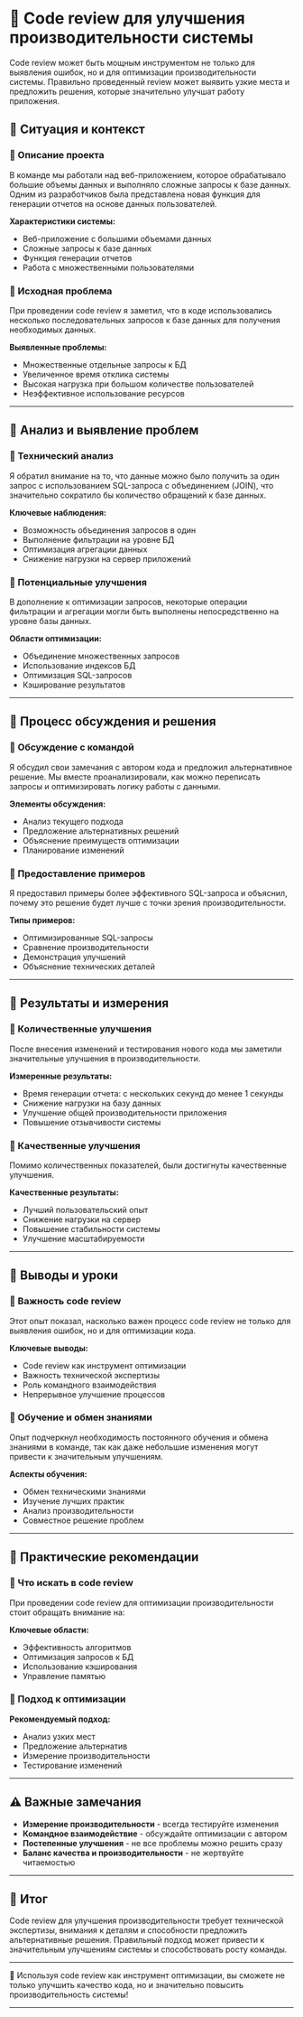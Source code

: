 # 📌 Code review для улучшения производительности системы

Code review может быть мощным инструментом не только для выявления ошибок, но и для оптимизации производительности системы. Правильно проведенный review может выявить узкие места и предложить решения, которые значительно улучшат работу приложения.

## 🔹 Ситуация и контекст

### 📌 Описание проекта

В команде мы работали над веб-приложением, которое обрабатывало большие объемы данных и выполняло сложные запросы к базе данных. Одним из разработчиков была представлена новая функция для генерации отчетов на основе данных пользователей.

**Характеристики системы:**
- Веб-приложение с большими объемами данных
- Сложные запросы к базе данных
- Функция генерации отчетов
- Работа с множественными пользователями

### 📌 Исходная проблема

При проведении code review я заметил, что в коде использовались несколько последовательных запросов к базе данных для получения необходимых данных.

**Выявленные проблемы:**
- Множественные отдельные запросы к БД
- Увеличенное время отклика системы
- Высокая нагрузка при большом количестве пользователей
- Неэффективное использование ресурсов

---

## 🔹 Анализ и выявление проблем

### 📌 Технический анализ

Я обратил внимание на то, что данные можно было получить за один запрос с использованием SQL-запроса с объединением (JOIN), что значительно сократило бы количество обращений к базе данных.

**Ключевые наблюдения:**
- Возможность объединения запросов в один
- Выполнение фильтрации на уровне БД
- Оптимизация агрегации данных
- Снижение нагрузки на сервер приложений

### 📌 Потенциальные улучшения

В дополнение к оптимизации запросов, некоторые операции фильтрации и агрегации могли быть выполнены непосредственно на уровне базы данных.

**Области оптимизации:**
- Объединение множественных запросов
- Использование индексов БД
- Оптимизация SQL-запросов
- Кэширование результатов

---

## 🔹 Процесс обсуждения и решения

### 📌 Обсуждение с командой

Я обсудил свои замечания с автором кода и предложил альтернативное решение. Мы вместе проанализировали, как можно переписать запросы и оптимизировать логику работы с данными.

**Элементы обсуждения:**
- Анализ текущего подхода
- Предложение альтернативных решений
- Объяснение преимуществ оптимизации
- Планирование изменений

### 📌 Предоставление примеров

Я предоставил примеры более эффективного SQL-запроса и объяснил, почему это решение будет лучше с точки зрения производительности.

**Типы примеров:**
- Оптимизированные SQL-запросы
- Сравнение производительности
- Демонстрация улучшений
- Объяснение технических деталей

---

## 🔹 Результаты и измерения

### 📌 Количественные улучшения

После внесения изменений и тестирования нового кода мы заметили значительные улучшения в производительности.

**Измеренные результаты:**
- Время генерации отчета: с нескольких секунд до менее 1 секунды
- Снижение нагрузки на базу данных
- Улучшение общей производительности приложения
- Повышение отзывчивости системы

### 📌 Качественные улучшения

Помимо количественных показателей, были достигнуты качественные улучшения.

**Качественные результаты:**
- Лучший пользовательский опыт
- Снижение нагрузки на сервер
- Повышение стабильности системы
- Улучшение масштабируемости

---

## 🔹 Выводы и уроки

### 📌 Важность code review

Этот опыт показал, насколько важен процесс code review не только для выявления ошибок, но и для оптимизации кода.

**Ключевые выводы:**
- Code review как инструмент оптимизации
- Важность технической экспертизы
- Роль командного взаимодействия
- Непрерывное улучшение процессов

### 📌 Обучение и обмен знаниями

Опыт подчеркнул необходимость постоянного обучения и обмена знаниями в команде, так как даже небольшие изменения могут привести к значительным улучшениям.

**Аспекты обучения:**
- Обмен техническими знаниями
- Изучение лучших практик
- Анализ производительности
- Совместное решение проблем

---

## 🔹 Практические рекомендации

### 📌 Что искать в code review

При проведении code review для оптимизации производительности стоит обращать внимание на:

**Ключевые области:**
- Эффективность алгоритмов
- Оптимизация запросов к БД
- Использование кэширования
- Управление памятью

### 📌 Подход к оптимизации

**Рекомендуемый подход:**
- Анализ узких мест
- Предложение альтернатив
- Измерение производительности
- Тестирование изменений

---

## ⚠️ Важные замечания

- **Измерение производительности** - всегда тестируйте изменения
- **Командное взаимодействие** - обсуждайте оптимизации с автором
- **Постепенные улучшения** - не все проблемы можно решить сразу
- **Баланс качества и производительности** - не жертвуйте читаемостью

---

## 🎯 Итог

Code review для улучшения производительности требует технической экспертизы, внимания к деталям и способности предложить альтернативные решения. Правильный подход может привести к значительным улучшениям системы и способствовать росту команды.

---

🎉 Используя code review как инструмент оптимизации, вы сможете не только улучшить качество кода, но и значительно повысить производительность системы!

---